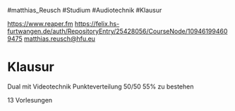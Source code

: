 #matthias_Reusch #Studium #Audiotechnik #Klausur

https://www.reaper.fm
https://felix.hs-furtwangen.de/auth/RepositoryEntry/25428056/CourseNode/109461994609475
[matthias.reusch@hfu.eu](mailto:matthias.reusch@hfu.eu)
# Klausur
Dual mit Videotechnik
Punkteverteilung 50/50
	55% zu bestehen

13 Vorlesungen

